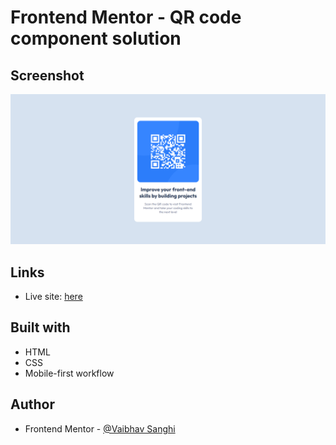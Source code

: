 # Frontend Mentor - QR code component solution

## Screenshot

![](./result.png)

## Links

- Live site: [here](https://vaibhav-sanghi.github.io/qr-code-frontendmentor/)

## Built with

- HTML
- CSS
- Mobile-first workflow

## Author

- Frontend Mentor - [@Vaibhav Sanghi](https://www.frontendmentor.io/profile/Vaibhav-Sanghi)
